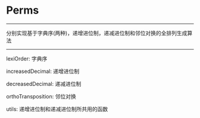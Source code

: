 # Perms

---

分别实现基于字典序(两种)，递增进位制，递减进位制和邻位对换的全排列生成算法

---

lexiOrder: 字典序

increasedDecimal: 递增进位制

decreasedDecimal: 递减进位制

orthoTransposition: 邻位对换

utils: 递增进位制和递减进位制所共用的函数

